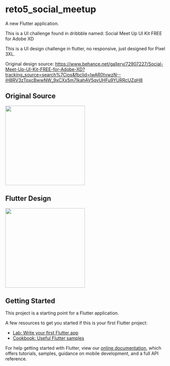 # reto5_social_meetup

A new Flutter application.

This is a UI challenge found in dribbble named: Social Meet Up UI Kit FREE for Adobe XD 

This is a UI design challenge in flutter, no responsive, just designed for Pixel 3XL.

Original design source: https://www.behance.net/gallery/72907227/Social-Meet-Up-UI-Kit-FREE-for-Adobe-XD?tracking_source=search%7Cios&fbclid=IwAR0tvwzN--iH8RV3zTpxcBwwNW_9xCXx5m7IkahAV5qvUHFu9YURRcUZqH8


## Original Source

<img src="https://user-images.githubusercontent.com/52869805/69931082-f4ead480-1493-11ea-9580-74c90bdb559a.jpg" width= 250>

## Flutter Design

<img src="https://user-images.githubusercontent.com/52869805/69931110-0633e100-1494-11ea-9b67-f9db27cca7ac.png" width= 250>


## Getting Started

This project is a starting point for a Flutter application.

A few resources to get you started if this is your first Flutter project:

- [Lab: Write your first Flutter app](https://flutter.dev/docs/get-started/codelab)
- [Cookbook: Useful Flutter samples](https://flutter.dev/docs/cookbook)

For help getting started with Flutter, view our
[online documentation](https://flutter.dev/docs), which offers tutorials,
samples, guidance on mobile development, and a full API reference.
